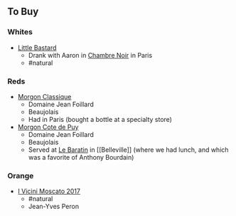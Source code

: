 ## To Buy
### Whites
* [Little Bastard](https://www.morenaturalwine.com/products/staffelter-hof-little-bastard)
	* Drank with Aaron in [Chambre Noir](https://www.timeout.com/paris/en/bars-and-pubs/chambre-noire) in Paris
	* #natural

### Reds
* [Morgon Classique](https://www.la-bouteille.com/vin-bio-beaujolais/1605-jean-foillard-morgon-classique.html)
	* Domaine Jean Foillard
	* Beaujolais
	* Had in Paris (bought a bottle at a specialty store)
* [Morgon Cote de Puy](https://www.la-bouteille.com/vin-bio-beaujolais/1607-jean-foillard-morgon-cote-du-py-magnum.html)
	* Domaine Jean Foillard
	* Beaujolais
	* Served at [Le Baratin](https://parisbymouth.com/le-baratin-2/) in [[Belleville]] (where we had lunch, and which was a favorite of Anthony Bourdain)

### Orange
* [I Vicini Moscato 2017](https://pnvmerchants.com/products/jean-yves-peron-i-vicini-moscato?variant=29451743494186)
	* #natural 
	* Jean-Yves Peron